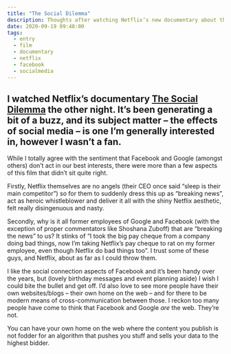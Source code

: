 ```yaml
---
title: "The Social Dilemma"
description: Thoughts after watching Netflix’s new documentary about the dangerous impact of social networking
date: 2020-09-19 09:48:00
tags:
  - entry
  - film
  - documentary
  - netflix
  - facebook
  - socialmedia
---
```

I watched Netflix’s documentary [The Social Dilemma](https://www.netflix.com/gb/title/81254224) the other night. It’s been generating a bit of a buzz, and its subject matter – the effects of social media – is one I’m generally interested in, however I wasn’t a fan.
---

While I totally agree with the sentiment that Facebook and Google (amongst others) don’t act in our best interests, there were more than a few aspects of this film that didn’t sit quite right. 

Firstly, Netflix themselves are no angels (their CEO once said “sleep is their main competitor”) so for them to suddenly dress this up as “breaking news”, act as heroic whistleblower and deliver it all with the shiny Netflix aesthetic, felt really disingenuous and nasty. 

Secondly, why is it all former employees of Google and Facebook (with the exception of proper commentators like Shoshana Zuboff) that are “breaking the news” to us? It stinks of “I took the big pay cheque from a company doing bad things, now I’m taking Netflix’s pay cheque to rat on my former employee, even though Netflix do bad things too”. I trust some of these guys, and Netflix, about as far as I could throw them.

I like the social connection aspects of Facebook and it’s been handy over the years, but (lovely birthday messages and event planning aside) I wish I could 
bite the bullet and get off. I’d also love to see more people have their own websites/blogs – their own home on the web – and for there to be modern means of cross-communication between those. I reckon too many people have come to think that Facebook and Google _are_ the web. They’re not. 

You can have your own home on the web where the content you publish is not fodder for an algorithm that pushes you stuff and sells your data to the highest bidder.
